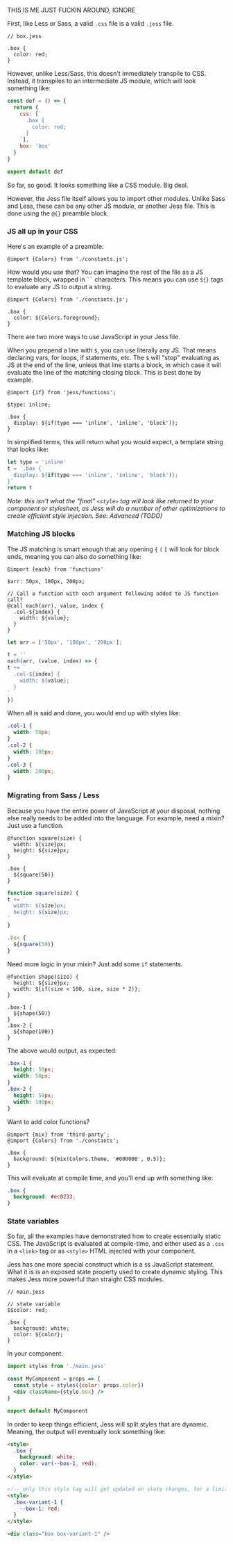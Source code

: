 THIS IS ME JUST FUCKIN AROUND, IGNORE




First, like Less or Sass, a valid `.css` file is a valid `.jess` file.
```less
// box.jess

.box {
  color: red;
}
```

However, unlike Less/Sass, this doesn't immediately transpile to CSS. Instead, it transpiles to an intermediate JS module,
which will look something like:
```js
const def = () => {
  return {
    css: [`
      .box {
        color: red;
      }
    `],
    box: 'box'
  }
}

export default def
```

So far, so good. It looks something like a CSS module. Big deal.

However, the Jess file itself allows you to import other modules. Unlike Sass and Less,
these can be any other JS module, or another Jess file. This is done using the `@{}` preamble block.

### JS all up in your CSS

Here's an example of a preamble:

```less
@import {Colors} from './constants.js';
```
How would you use that? You can imagine the rest of the file as a JS template block, wrapped in ``` `` ``` characters.
This means you can use `${}` tags to evaluate any JS to output a string.
```less
@import {Colors} from './constants.js';

.box {
  color: ${Colors.foreground};
}
```

There are two more ways to use JavaScript in your Jess file.

When you prepend a line with `$`, you can use literally any JS. That means declaring vars, for loops, if statements, etc.
The `$` will "stop" evaluating as JS at the end of the line, unless that line starts a block,
in which case it will evaluate the line of the matching closing block. This is best done by example.

```less
@import {if} from 'jess/functions';

$type: inline;

.box {
  display: ${if(type === 'inline', 'inline', 'block')};
}
```
In simplified terms, this will return what you would expect, a template string that looks like:
```js
let type = 'inline'
t = `.box {
  display: ${if(type === 'inline', 'inline', 'block')};                 
}`
return t
```
_Note: this isn't what the "final" `<style>` tag will look like returned to your component or stylesheet,
as Jess will do a number of other optimizations to create efficient style injection. See: Advanced (TODO)_

### Matching JS blocks

The JS matching is smart enough that any opening `{` `(` `[` will look for block ends, meaning you can also do something like:

```less
@import {each} from 'functions'

$arr: 50px, 100px, 200px;

// Call a function with each argument following added to JS function call?
@call each(arr), value, index {
  .col-${index} {
    width: ${value};
  }
}
```

```js
let arr = ['50px', '100px', '200px'];

t = ''
each(arr, (value, index) => {
t += `
  .col-${index} {
    width: ${value};
  }
`
})
```


When all is said and done, you would end up with styles like:
```css
.col-1 {
  width: 50px;
}
.col-2 {
  width: 100px;
}
.col-3 {
  width: 200px;
}
```

### Migrating from Sass / Less

Because you have the entire power of JavaScript at your disposal, nothing else really needs to be added into the language.
For example, need a mixin? Just use a function.

```less
@function square(size) {
  width: ${size}px;
  height: ${size}px;
}

.box {
  ${square(50)}
}
```

```js
function square(size) {
t += `
  width: ${size}px;
  height: ${size}px;
`
}

.box {
  ${square(50)}
}
```
Need more logic in your mixin? Just add some `if` statements.
```less
@function shape(size) {
  height: ${size}px;
  width: ${if(size < 100, size, size * 2)};
}

.box-1 {
  ${shape(50)}
}
.box-2 {
  ${shape(100)}
}
```
The above would output, as expected:
```css
.box-1 {
  height: 50px;
  width: 50px;
}
.box-2 {
  height: 50px;
  width: 100px;
}
```

Want to add color functions?

```less
@import {mix} from 'third-party';
@import {Colors} from './constants';

.box {
  background: ${mix(Colors.theme, '#000000', 0.5)};
}
```
This will evaluate at compile time, and you'll end up with something like:
```css
.box {
  background: #ec0233;
}
```

### State variables

So far, all the examples have demonstrated how to create essentially static CSS. The JavaScript is evaluated at compile-time, and either used as a `.css` in a `<link>` tag or as `<style>` HTML injected with your component.

Jess has one more special construct which is a `$$` JavaScript statement. What it is is an exposed state property used to create dynamic styling. This makes Jess more powerful than straight CSS modules.

```less
// main.jess

// state variable
$$color: red;

.box {
  background: white;
  color: ${color};
}
```

In your component:
```jsx
import styles from './main.jess'

const MyComponent = props => {
  const style = styles({color: props.color})
  <div className={style.box} />
}

export default MyComponent
```

In order to keep things efficient, Jess will split styles that are dynamic. Meaning, the output will eventually look something like:
```html
<style>
  .box {
    background: white;
    color: var(--box-1, red);
  }
</style>

<!-- only this style tag will get updated on state changes, for a limited render tree update -->
<style>
  .box-variant-1 {
    --box-1: red;
  }
</style>

<div class="box box-variant-1" />

```
